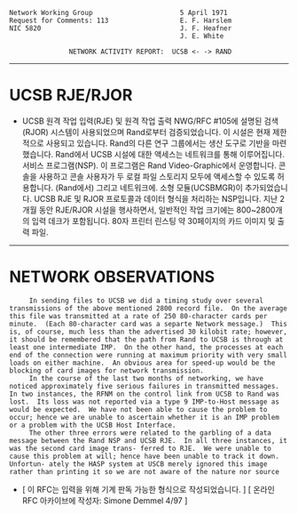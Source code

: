 

```text
Network Working Group                      5 April 1971
Request for Comments: 113                  E. F. Harslem
NIC 5820                                   J. F. Heafner
                                           J. E. White

               NETWORK ACTIVITY REPORT:  UCSB <- -> RAND
```

---
# **UCSB RJE/RJOR**

- UCSB 원격 작업 입력\(RJE\) 및 원격 작업 출력
NWG/RFC #105에 설명된 검색\(RJOR\) 시스템이 사용되었으며
Rand로부터 검증되었습니다. 이 시설은 현재 제한적으로 사용되고 있습니다.
Rand의 다른 연구 그룹에서는 생산 도구로 기반을 마련했습니다. Rand에서 UCSB 시설에 대한 액세스는 네트워크를 통해 이루어집니다.
서비스 프로그램\(NSP\). 이 프로그램은 Rand Video-Graphic에서 운영합니다.
콘솔을 사용하고 콘솔 사용자가 두 로컬 파일 스토리지 모두에 액세스할 수 있도록 허용합니다.
\(Rand에서\) 그리고 네트워크에. 소형 모듈\(UCSBMGR\)이 추가되었습니다.
UCSB RJE 및 RJOR 프로토콜과 데이터 형식을 처리하는 NSP입니다. 지난 2개월 동안 RJE/RJOR 시설을 행사하면서,
일반적인 작업 크기에는 800\~2800개의 입력 데크가 포함됩니다. 80자
프린터 린스팅 약 30페이지의 카드 이미지 및 출력 파일.

---
# **NETWORK OBSERVATIONS**

```text
     In sending files to UCSB we did a timing study over several
transmissions of the above mentioned 2800 record file.  On the average
this file was transmitted at a rate of 250 80-character cards per
minute.  (Each 80-character card was a separte Network message.)  This
is, of course, much less than the advertised 30 kilobit rate; however,
it should be remembered that the path from Rand to UCSB is through at
least one intermediate IMP.  On the other hand, the processes at each
end of the connection were running at maximum priority with very small
loads on either machine.  An obvious area for speed-up would be the
blocking of card images for network transmission.
     In the course of the last two months of networking, we have
noticed approximately five serious failures in transmitted messages.
In two instances, the RFNM on the control link from UCSB to Rand was
lost.  Its loss was not reported via a type 9 IMP-to-Host message as
would be expected.  We have not been able to cause the problem to
occur; hence we are unable to ascertain whether it is an IMP problem
or a problem with the UCSB Host Interface.
     The other three errors were related to the garbling of a data
message between the Rand NSP and UCSB RJE.  In all three instances, it
was the second card image trans- ferred to RJE.  We were unable to
cause this problem at will; hence have been unable to track it down.
Unfortun- ately the HASP system at USCB merely ignored this image
rather than printing it so we are not aware of the nature nor source
```

- \[ 이 RFC는 입력을 위해 기계 판독 가능한 형식으로 작성되었습니다. \] \[ 온라인 RFC 아카이브에 작성자: Simone Demmel 4/97 \]